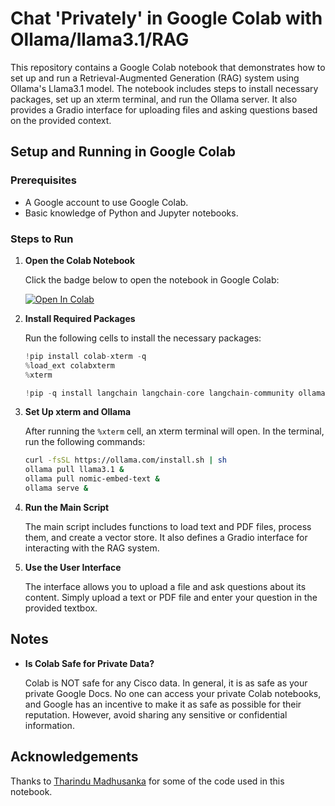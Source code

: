 # Chat 'Privately' in Google Colab with Ollama/llama3.1/RAG 

This repository contains a Google Colab notebook that demonstrates how to set up and run a Retrieval-Augmented Generation (RAG) system using Ollama's Llama3.1 model. The notebook includes steps to install necessary packages, set up an xterm terminal, and run the Ollama server. It also provides a Gradio interface for uploading files and asking questions based on the provided context.

## Setup and Running in Google Colab

### Prerequisites

- A Google account to use Google Colab.
- Basic knowledge of Python and Jupyter notebooks.

### Steps to Run

1. **Open the Colab Notebook**

   Click the badge below to open the notebook in Google Colab:

   [![Open In Colab](https://colab.research.google.com/assets/colab-badge.svg)](https://colab.research.google.com/github/mrodgers/ollama_rag_colab/blob/main/Testing_Ollama_RAG.ipynb)

2. **Install Required Packages**

   Run the following cells to install the necessary packages:

   ```python
   !pip install colab-xterm -q
   %load_ext colabxterm
   %xterm
   ```

   ```python
   !pip -q install langchain langchain-core langchain-community ollama beautifulsoup4 chromadb gradio pypdf
   ```

3. **Set Up xterm and Ollama**

   After running the `%xterm` cell, an xterm terminal will open. In the terminal, run the following commands:

   ```bash
   curl -fsSL https://ollama.com/install.sh | sh
   ollama pull llama3.1 &
   ollama pull nomic-embed-text &
   ollama serve &
   ```

4. **Run the Main Script**

   The main script includes functions to load text and PDF files, process them, and create a vector store. It also defines a Gradio interface for interacting with the RAG system.


5. **Use the User Interface**

   The interface allows you to upload a file and ask questions about its content. Simply upload a text or PDF file and enter your question in the provided textbox.

## Notes

- **Is Colab Safe for Private Data?**

  Colab is NOT safe for any Cisco data. In general, it is as safe as your private Google Docs. No one can access your private Colab notebooks, and Google has an incentive to make it as safe as possible for their reputation. However, avoid sharing any sensitive or confidential information.

## Acknowledgements

Thanks to [Tharindu Madhusanka](https://medium.com/@tharindumadhusanka99/llama3-rag-on-google-colab-73c43aa53281) for some of the code used in this notebook.
